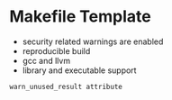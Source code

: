 # Makefile Template

- security related warnings are enabled
- reproducible build
- gcc and llvm
- library and executable support

```
warn_unused_result attribute
```
